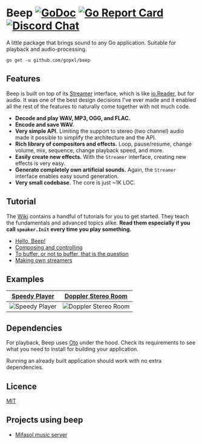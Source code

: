 # Beep [![GoDoc](https://godoc.org/github.com/gopxl/beep?status.svg)](https://godoc.org/github.com/gopxl/beep) [![Go Report Card](https://goreportcard.com/badge/github.com/gopxl/beep)](https://goreportcard.com/report/github.com/gopxl/beep) [![Discord Chat](https://img.shields.io/discord/1158461233121468496)](https://discord.gg/erpa32cB)

A little package that brings sound to any Go application. Suitable for playback and audio-processing.

```
go get -u github.com/gopxl/beep
```

## Features

Beep is built on top of its [Streamer](https://godoc.org/github.com/gopxl/beep#Streamer) interface, which is like [io.Reader](https://golang.org/pkg/io/#Reader), but for audio. It was one of the best design decisions I've ever made and it enabled all the rest of the features to naturally come together with not much code.

- **Decode and play WAV, MP3, OGG, and FLAC.**
- **Encode and save WAV.**
- **Very simple API.** Limiting the support to stereo (two channel) audio made it possible to simplify the architecture and the API.
- **Rich library of compositors and effects.** Loop, pause/resume, change volume, mix, sequence, change playback speed, and more.
- **Easily create new effects.** With the `Streamer` interface, creating new effects is very easy.
- **Generate completely own artificial sounds.** Again, the `Streamer` interface enables easy sound generation.
- **Very small codebase.** The core is just ~1K LOC.

## Tutorial

The [Wiki](https://github.com/gopxl/beep/wiki) contains a handful of tutorials for you to get started. They teach the fundamentals and advanced topics alike. **Read them especially if you call `speaker.Init` every time you play something.**

- [Hello, Beep!](https://github.com/gopxl/beep/wiki/Hello,-Beep!)
- [Composing and controlling](https://github.com/gopxl/beep/wiki/Composing-and-controlling)
- [To buffer, or not to buffer, that is the question](https://github.com/gopxl/beep/wiki/To-buffer,-or-not-to-buffer,-that-is-the-question)
- [Making own streamers](https://github.com/gopxl/beep/wiki/Making-own-streamers)

## Examples

| [Speedy Player](https://github.com/gopxl/beep/tree/master/examples/speedy-player) | [Doppler Stereo Room](https://github.com/gopxl/beep/tree/master/examples/doppler-stereo-room) |
| --- | --- |
| ![Speedy Player](https://github.com/gopxl/beep/blob/master/examples/speedy-player/screenshot.png) | ![Doppler Stereo Room](https://github.com/gopxl/beep/blob/master/examples/doppler-stereo-room/screenshot.png) |

## Dependencies

For playback, Beep uses [Oto](https://github.com/hajimehoshi/oto) under the hood. Check its requirements to see what you need to install for building your application.

Running an already built application should work with no extra dependencies.

## Licence

[MIT](https://github.com/gopxl/beep/blob/master/LICENSE)

## Projects using beep

- [Mifasol music server](https://github.com/jypelle/mifasol)
